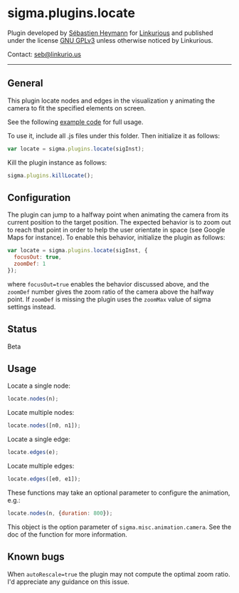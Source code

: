 sigma.plugins.locate
==================

Plugin developed by [Sébastien Heymann](https://github.com/sheymann) for [Linkurious](https://github.com/Linkurious) and published under the license [GNU GPLv3](LICENSE) unless otherwise noticed by Linkurious.

Contact: seb@linkurio.us

---
## General
This plugin locate nodes and edges in the visualization y animating the camera to fit the specified elements on screen.

See the following [example code](../../examples/locate.html) for full usage.

To use it, include all .js files under this folder. Then initialize it as follows:

````javascript
var locate = sigma.plugins.locate(sigInst);
````

Kill the plugin instance as follows:

````javascript
sigma.plugins.killLocate();
````

## Configuration

The plugin can jump to a halfway point when animating the camera from its current position to the target position. The expected behavior is to zoom out to reach that point in order to help the user orientate in space (see Google Maps for instance). To enable this behavior, initialize the plugin as follows:

````javascript
var locate = sigma.plugins.locate(sigInst, {
  focusOut: true,
  zoomDef: 1
});
````

where `focusOut=true` enables the behavior discussed above, and the `zoomDef` number gives the zoom ratio of the camera above the halfway point. If `zoomDef` is missing the plugin uses the `zoomMax` value of sigma settings instead.

## Status

Beta

## Usage

Locate a single node:

````javascript
locate.nodes(n);
````

Locate multiple nodes:

````javascript
locate.nodes([n0, n1]);
````

Locate a single edge:

````javascript
locate.edges(e);
````

Locate multiple edges:

````javascript
locate.edges([e0, e1]);
````

These functions may take an optional parameter to configure the animation, e.g.:

````javascript
locate.nodes(n, {duration: 800});
````

This object is the option parameter of `sigma.misc.animation.camera`. See the doc of the function for more information. 

## Known bugs

When `autoRescale=true` the plugin may not compute the optimal zoom ratio. I'd appreciate any guidance on this issue.

